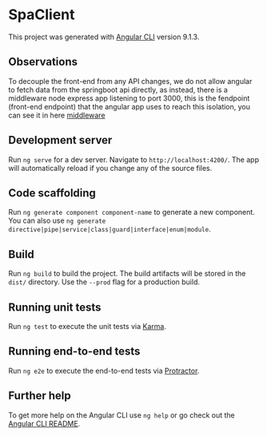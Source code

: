 # SpaClient

This project was generated with [Angular CLI](https://github.com/angular/angular-cli) version 9.1.3.

## Observations

To decouple the front-end from any API changes, we do not allow angular to fetch data from the springboot api directly, as
instead, there is a middleware node express app listening to port 3000, this is the fendpoint (front-end endpoint) that the angular
app uses to reach this isolation, you can see it in here [middleware](https://github.com/sloppylopez/online-assessment-angular-springboot/blob/master/spa-client/api/middleware.ts)

## Development server

Run `ng serve` for a dev server. Navigate to `http://localhost:4200/`. The app will automatically reload if you change any of the source files.

## Code scaffolding

Run `ng generate component component-name` to generate a new component. You can also use `ng generate directive|pipe|service|class|guard|interface|enum|module`.

## Build

Run `ng build` to build the project. The build artifacts will be stored in the `dist/` directory. Use the `--prod` flag for a production build.

## Running unit tests

Run `ng test` to execute the unit tests via [Karma](https://karma-runner.github.io).

## Running end-to-end tests

Run `ng e2e` to execute the end-to-end tests via [Protractor](http://www.protractortest.org/).

## Further help

To get more help on the Angular CLI use `ng help` or go check out the [Angular CLI README](https://github.com/angular/angular-cli/blob/master/README.md).
